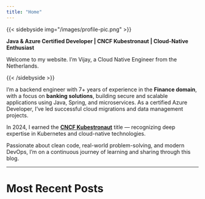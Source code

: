 ```yaml
---
title: "Home"
---
```


{{< sidebyside img="/images/profile-pic.png" >}}

**Java & Azure Certified Developer | CNCF Kubestronaut | Cloud-Native Enthusiast**

Welcome to my website. I’m Vijay, a Cloud Native Engineer from the Netherlands.

{{< /sidebyside >}}

I’m a backend engineer with 7+ years of experience in the **Finance domain**, with a focus on **banking solutions**, building secure and scalable applications using Java, Spring, and microservices. As a certified Azure Developer, I’ve led successful cloud migrations and data management projects.

In 2024, I earned the [**CNCF Kubestronaut**](https://www.cncf.io/training/kubestronaut/?_sft_lf-country=nl&p=vijay-narayanan) title — recognizing deep expertise in Kubernetes and cloud-native technologies.

Passionate about clean code, real-world problem-solving, and modern DevOps, I’m on a continuous journey of learning and sharing through this blog.

---
# Most Recent Posts